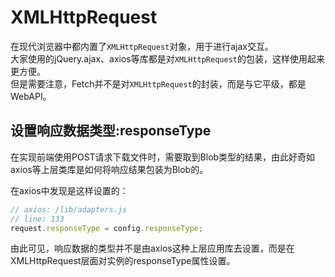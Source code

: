 # XMLHttpRequest

在现代浏览器中都内置了`XMLHttpRequest`对象，用于进行ajax交互。  
大家使用的jQuery.ajax、axios等库都是对`XMLHttpRequest`的包装，这样使用起来更方便。  
但是需要注意，Fetch并不是对`XMLHttpRequest`的封装，而是与它平级，都是WebAPI。

## 设置响应数据类型:responseType

在实现前端使用POST请求下载文件时，需要取到Blob类型的结果，由此好奇如axios等上层类库是如何将响应结果包装为Blob的。

在axios中发现是这样设置的：

``` js
// axios: /lib/adapters.js
// line: 133
request.responseType = config.responseType;
```

由此可见，响应数据的类型并不是由axios这种上层应用库去设置，而是在XMLHttpRequest层面对实例的responseType属性设置。